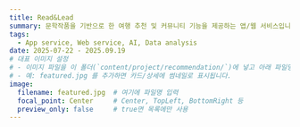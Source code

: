 ```yaml
---
title: Read&Lead
summary: 문학작품을 기반으로 한 여행 추천 및 커뮤니티 기능을 제공하는 앱/웹 서비스입니다. 소설, 시, 에세이 등의 책 작품을 기반으로 관광지를 검색하고, AI에게 문학작품을 바탕으로 한 여행계획을 추천받아 문학작품을 여행을 통해 경험하고 다른 독자들과 소통하는 서비스를 제공합니다.
tags:
  - App service, Web service, AI, Data analysis
date: 2025-07-22 - 2025.09.19
# 대표 이미지 설정
# - 이미지 파일을 이 폴더(`content/project/recommendation/`)에 넣고 아래 파일명을 지정하세요.
# - 예: featured.jpg 를 추가하면 카드/상세에 썸네일로 표시됩니다.
image:
  filename: featured.jpg  # 여기에 파일명 입력
  focal_point: Center     # Center, TopLeft, BottomRight 등
  preview_only: false     # true면 목록에만 사용
---
```


